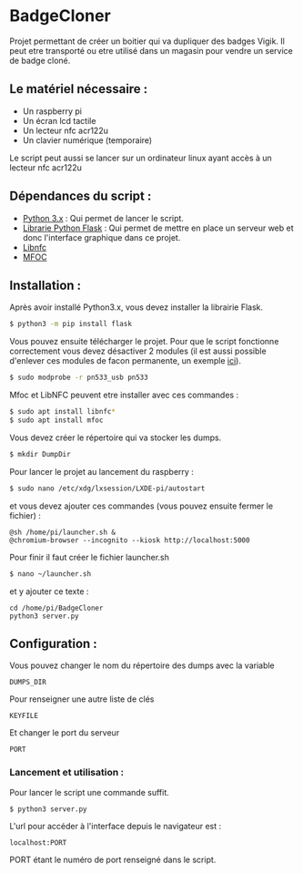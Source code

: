 # BadgeCloner
Projet permettant de créer un boitier qui va dupliquer des badges Vigik.
Il peut etre transporté ou etre utilisé dans un magasin pour vendre un service de badge cloné.

## Le matériel nécessaire :
- Un raspberry pi
- Un écran lcd tactile
- Un lecteur nfc acr122u
- Un clavier numérique (temporaire)

Le script peut aussi se lancer sur un ordinateur linux ayant accès à un lecteur nfc acr122u

## Dépendances du script :
- [Python 3.x](https://www.python.org/downloads/) : Qui permet de lancer le script.
- [Librarie Python Flask](https://pypi.org/project/Flask/) : Qui permet de mettre en place un serveur web et donc l'interface graphique dans ce projet.
- [Libnfc](http://nfc-tools.org/index.php/Libnfc)
- [MFOC](https://github.com/nfc-tools/mfoc)

## Installation :
Après avoir installé Python3.x, vous devez installer la librairie Flask.
```sh
$ python3 -m pip install flask
```
Vous pouvez ensuite télécharger le projet.
Pour que le script fonctionne correctement vous devez désactiver 2 modules (il est aussi possible d'enlever ces modules de facon permanente, un exemple [ici]( https://wiki.archlinux.org/index.php/Touchatag_RFID_Reader)).
```sh
$ sudo modprobe -r pn533_usb pn533
```
Mfoc et LibNFC peuvent etre installer avec ces commandes : 
```sh
$ sudo apt install libnfc*
$ sudo apt install mfoc
```
Vous devez créer le répertoire qui va stocker les dumps.
```sh
$ mkdir DumpDir
```
Pour lancer le projet au lancement du raspberry :
```sh
$ sudo nano /etc/xdg/lxsession/LXDE-pi/autostart
```
et vous devez ajouter ces commandes (vous pouvez ensuite fermer le fichier) : 
```
@sh /home/pi/launcher.sh &
@chromium-browser --incognito --kiosk http://localhost:5000
```
Pour finir il faut créer le fichier launcher.sh
```sh
$ nano ~/launcher.sh
```
et y ajouter ce texte :
```
cd /home/pi/BadgeCloner
python3 server.py
```
## Configuration :
Vous pouvez changer le nom du répertoire des dumps avec la variable
```
DUMPS_DIR
```
Pour renseigner une autre liste de clés
```
KEYFILE
```
Et changer le port du serveur
```
PORT
```
### Lancement et utilisation :
Pour lancer le script une commande suffit.
```sh
$ python3 server.py
```
L'url pour accéder à l'interface depuis le navigateur est :
```
localhost:PORT
```
PORT étant le numéro de port renseigné dans le script.
